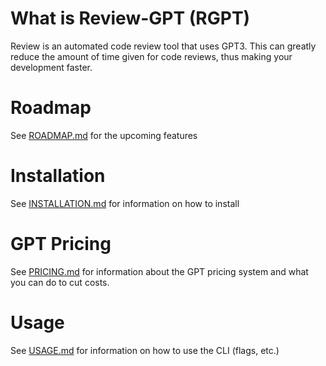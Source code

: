 # What is Review-GPT (RGPT)

Review is an automated code review tool that uses GPT3. This can greatly reduce the amount of time given for code reviews, thus making your development faster.

# Roadmap

See [ROADMAP.md](/ROADMAP.md) for the upcoming features

# Installation 

See [INSTALLATION.md](/INSTALLATION.md) for information on how to install

# GPT Pricing 

See [PRICING.md](/PRICING.md) for information about the GPT pricing system and what you can do to cut costs.

# Usage

See [USAGE.md](/USAGE.md) for information on how to use the CLI (flags, etc.)

